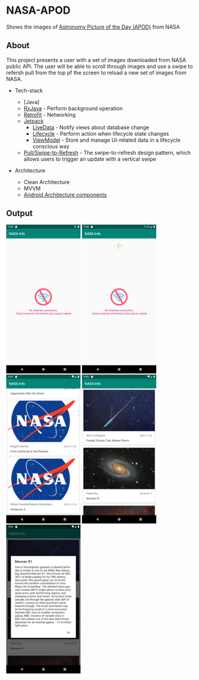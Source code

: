 # NASA-APOD
Shows the images of [Astronomy Picture of the Day (APOD)](https://api.nasa.gov/planetary/apod) from NASA

## About
This project presents a user with a set of images downloaded from NASA public API. The user will be able to scroll through images and use a swipe to refersh pull from the top pf the screen to reload a new set of images from NASA.

* Tech-stack
    * [Java]
    * [RxJava](https://github.com/ReactiveX/RxAndroid/blob/3.x/README.md) - Perform background operation
    * [Retrofit](https://square.github.io/retrofit/) - Networking
    * [Jetpack](https://developer.android.com/jetpack)
        * [LiveData](https://developer.android.com/topic/libraries/architecture/livedata) - Notify views about database change
        * [Lifecycle](https://developer.android.com/topic/libraries/architecture/lifecycle) - Perform action when lifecycle state changes
        * [ViewModel](https://developer.android.com/topic/libraries/architecture/viewmodel) - Store and manage UI-related data in a lifecycle conscious way
    * [Pull/Swipe-to-Refresh](https://developer.android.com/training/swipe) - The swipe-to-refresh design pattern, which allows users to trigger an update with a vertical swipe
       
* Architecture
    * Clean Architecture
    * MVVM
    * [Android Architecture components](https://developer.android.com/topic/libraries/architecture)
 
 ## Output
 
 <img src="https://github.com/ashok-b/NASA-APOD/blob/master/media/no_inernet.png" title="No internet" alt="No internet" width="200" height="400"> <img src="https://github.com/ashok-b/NASA-APOD/blob/master/media/pull_to_refresh.png" alt="Pull to Refresh" title="Pull to Refresh" width="200" height="400"> <img src="https://github.com/ashok-b/NASA-APOD/blob/master/media/results_with_default_.png" alt="Loading images" title="Loading images"  width="200" height="400"> <img src="https://github.com/ashok-b/NASA-APOD/blob/master/media/results_loaded.png" alt="Loaded images" title="Loaded images" width="200" height="400"> <img src="https://github.com/ashok-b/NASA-APOD/blob/master/media/details_on_click.png" alt="Description on click of an Item"  title="Description on click of an Item" width="200" height="400"> 
